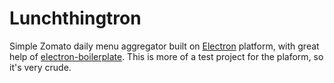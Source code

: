 Lunchthingtron
==============

Simple Zomato daily menu aggregator built on [Electron](http://electron.atom.io/) platform, with great help of [electron-boilerplate](https://github.com/szwacz/electron-boilerplate).
This is more of a test project for the plaform, so it's very crude.
